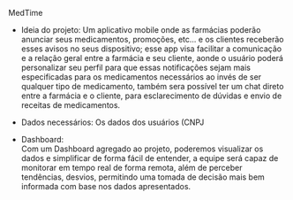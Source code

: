 MedTime

- Ideia do projeto:
Um aplicativo mobile onde as farmácias poderão anunciar seus medicamentos, promoções, etc... e os clientes receberão esses avisos no seus dispositivo; esse app visa facilitar a comunicação e a relação geral entre a farmácia e seu cliente, aonde o usuário poderá personalizar seu perfil para que essas notificações sejam mais especificadas para os medicamentos necessários ao invés de ser qualquer tipo de medicamento, também sera possível ter um chat direto entre a farmácia e o cliente, para esclarecimento de dúvidas e envio de receitas de medicamentos.

- Dados necessários:
  Os dados dos usuários (CNPJ

            
- Dashboard:                
Com um Dashboard agregado ao projeto, poderemos visualizar os dados e simplificar de forma fácil de entender, a equipe será capaz de monitorar em tempo real de forma remota, além de perceber tendências, desvios, permitindo uma tomada de decisão mais bem informada com base nos dados apresentados.
